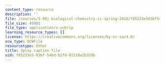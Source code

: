 ```yaml
---
content_type: resource
description: ''
file: /courses/5-08j-biological-chemistry-ii-spring-2016/f85233e503bf54bdb2fd81510a2b328b_PoFDK7Kwx1o.vtt
file_size: 45001
file_type: application/x-subrip
learning_resource_types: []
license: https://creativecommons.org/licenses/by-nc-sa/4.0/
ocw_type: OCWFile
resourcetype: Other
title: 3play caption file
uid: f85233e5-03bf-54bd-b2fd-81510a2b328b
---
```

